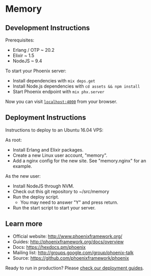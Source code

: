 # Memory

## Development Instructions

Prerequisites:

 * Erlang / OTP ~ 20.2
 * Elixir ~ 1.5
 * NodeJS ~ 9.4

To start your Phoenix server:

 * Install dependencies with `mix deps.get`
 * Install Node.js dependencies with `cd assets && npm install`
 * Start Phoenix endpoint with `mix phx.server`

Now you can visit [`localhost:4000`](http://localhost:4000) from your browser.

## Deployment Instructions

Instructions to deploy to an Ubuntu 16.04 VPS:

As root:

 * Install Erlang and Elixir packages.
 * Create a new Linux user account, "memory".
 * Add a nginx config for the new site. See "memory.nginx" for an example.

As the new user:

 * Install NodeJS through NVM.
 * Check out this git repository to ~/src/memory
 * Run the deploy script.
   * You may need to answer "Y" and press return.
 * Run the start script to start your server.

## Learn more

  * Official website: http://www.phoenixframework.org/
  * Guides: http://phoenixframework.org/docs/overview
  * Docs: https://hexdocs.pm/phoenix
  * Mailing list: http://groups.google.com/group/phoenix-talk
  * Source: https://github.com/phoenixframework/phoenix

Ready to run in production? Please
[check our deployment guides](http://www.phoenixframework.org/docs/deployment).

